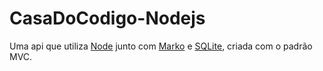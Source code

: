 # CasaDoCodigo-Nodejs

Uma api que utiliza [Node](https://nodejs.org) junto com [Marko](https://markojs.com/) e [SQLite](https://www.sqlite.org/index.html), criada com o padrão MVC.